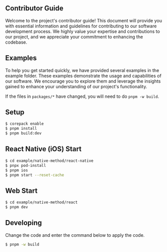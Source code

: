 ## Contributor Guide

Welcome to the project's contributor guide! This document will provide you with essential information and guidelines for contributing to our software development process. We highly value your expertise and contributions to our project, and we appreciate your commitment to enhancing the codebase.

## Examples

To help you get started quickly, we have provided several examples in the example folder. These examples demonstrate the usage and capabilities of our software. We encourage you to explore them and leverage the insights gained to enhance your understanding of our project's functionality.

If the files in `packages/*` have changed, you will need to do `pnpm -w build`.

## Setup

```sh
$ corepack enable
$ pnpm install
$ pnpm build:dev
```

## React Native (iOS) Start

```sh
$ cd example/native-method/react-native
$ pnpx pod-install
$ pnpm ios
$ pnpm start --reset-cache
```

## Web Start

```sh
$ cd example/native-method/react
$ pnpm dev
```

## Developing
Change the code and enter the command below to apply the code.

```sh
$ pnpm -w build
```